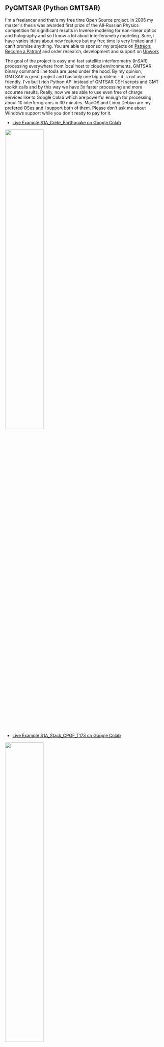 ## PyGMTSAR (Python GMTSAR)

I'm a freelancer and that's my free time Open Source project. In 2005 my master's thesis was awarded first prize of the
All-Russian Physics competition for significant results in Inverse modeling for non-linear optics and holography and so
I know a lot about interferometry modeling. Sure, I have varios ideas about new features but my free time is very limited
and I can't promise anything. You are able to sponsor my projects on [Patreon: Become a Patron!](https://www.patreon.com/bePatron?u=54500608) and order research, development and support on [Upwork](https://www.upwork.com/freelancers/~01e65e8e7221758623)

The goal of the project is easy and fast satellite interferometry (InSAR) processing everywhere
from local host to cloud environments. GMTSAR binary command line tools are used under the hood. By my opinion, GMTSAR is great project and has only one big problem - it is not user friendly. I've built rich Python API instead of GMTSAR CSH scripts and GMT toolkit calls and by this way we have 3x faster processing and more accurate results. Really, now we are able to use even free of charge services like to Google Colab
which are powerful enough for processing about 10 interferograms in 30 minutes.
MacOS and Linux Debian are my prefered OSes and I support both of them. Please don't ask me about Windows support
while you don't ready to pay for it. 

* [Live Example S1A_Crete_Earthquake on Google Colab](https://colab.research.google.com/drive/1-8WymVV7aUr8L1mTqbRvZUWIoOunyuee?usp=sharing)

<img src="https://user-images.githubusercontent.com/7342379/136322100-b451e80a-e056-4d2f-a966-9138d4906e9e.png" width="50%">

* [Live Example S1A_Stack_CPGF_T173 on Google Colab](https://colab.research.google.com/drive/1Ab2I9A2kmZIHuNwIortaga1zZ90hBjMa?usp=sharing)

<img src="https://user-images.githubusercontent.com/7342379/135814732-aa0eb142-ae54-4a57-b271-c33b5174a28e.png" width="50%">

<img src="https://user-images.githubusercontent.com/7342379/135814064-1bcc7baa-7eec-4c8a-b989-1033ba9c6e43.png" width="50%">

> 
>
> @ Alexey Pechnikov, 2021
> 
> [Geological models on YouTube channel](https://www.youtube.com/channel/UCSEeXKAn9f_bDiTjT6l87Lg)
>
> [Augmented Reality (AR) Geological Models](https://mobigroup.github.io/ParaView-Blender-AR/)
>
> [GitHub repositories](https://github.com/mobigroup)
>
> [English posts and articles on LinkedIn](https://www.linkedin.com/in/alexey-pechnikov/)
>
> [Russian articles on Habr](https://habr.com/ru/users/N-Cube/posts/)
